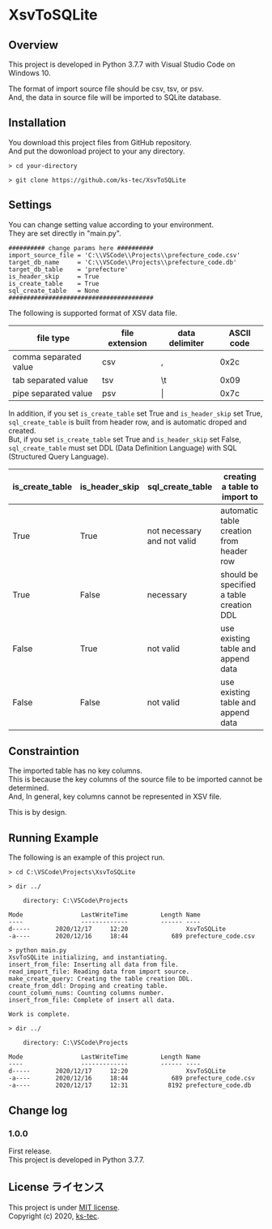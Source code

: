 # XsvToSQLite

## Overview
This project is developed in Python 3.7.7 with Visual Studio Code on Windows 10.  

The format of import source file should be csv, tsv, or psv.  
And, the data in source file will be imported to SQLite database.  

## Installation
You download this project files from GitHub repository.  
And put the dowonload project to your any directory.  

```
> cd your-directory

> git clone https://github.com/ks-tec/XsvToSQLite

```

## Settings
You can change setting value according to your environment.  
They are set directly in "main.py".  

```
########## change params here ##########
import_source_file = 'C:\\VSCode\\Projects\\prefecture_code.csv'
target_db_name     = 'C:\\VSCode\\Projects\\prefecture_code.db'
target_db_table    = 'prefecture'
is_header_skip     = True
is_create_table    = True
sql_create_table   = None
########################################
```

The following is supported format of XSV data file.  

| file type | file extension | data delimiter | ASCII code |
| ---- | ---- | ---- | ---- |
| comma separated value | csv | , | 0x2c |
| tab separated value | tsv | \t | 0x09 |
| pipe separated value | psv | \| | 0x7c |

In addition, if you set `is_create_table` set True and `is_header_skip` set True, `sql_create_table` is built from header row, and is automatic droped and created.  
But, if you set `is_create_table` set True and `is_header_skip` set False, `sql_create_table` must set DDL (Data Definition Language) with SQL (Structured Query Language).  

| is_create_table | is_header_skip | sql_create_table | creating a table to import to |
| ---- | ---- | ---- | ---- |
| True | True | not necessary and not valid | automatic table creation from header row |
| True | False | necessary | should be specified a table creation DDL |
| False | True | not valid | use existing table and append data |
| False | False | not valid | use existing table and append data |

## Constraintion

The imported table has no key columns.  
This is because the key columns of the source file to be imported cannot be determined.  
And, In general, key columns cannot be represented in XSV file.  

This is by design.  

## Running Example
The following is an example of this project run.  

```
> cd C:\VSCode\Projects\XsvToSQLite

> dir ../

    directory: C:\VSCode\Projects

Mode                LastWriteTime         Length Name
----                -------------         ------ ----
d-----       2020/12/17     12:20                XsvToSQLite
-a----       2020/12/16     18:44            689 prefecture_code.csv

> python main.py
XsvToSQLite initializing, and instantiating.
insert_from_file: Inserting all data from file.
read_import_file: Reading data from import source.
make_create_query: Creating the table creation DDL.
create_from_ddl: Droping and creating table.
count_column_nums: Counting columns number.
insert_from_file: Complete of insert all data.

Work is complete.

> dir ../

    directory: C:\VSCode\Projects

Mode                LastWriteTime         Length Name
----                -------------         ------ ----
d-----       2020/12/17     12:20                XsvToSQLite
-a----       2020/12/16     18:44            689 prefecture_code.csv
-a----       2020/12/17     12:31           8192 prefecture_code.db
```

## Change log

### 1.0.0
First release.  
This project is developed in Python 3.7.7.  

## License ライセンス
This project is under [MIT license](https://en.wikipedia.org/wiki/MIT_License).  
Copyright (c) 2020, [ks-tec](https://github.com/ks-tec/).  
